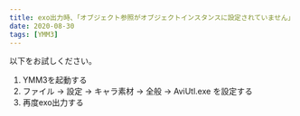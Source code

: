 ```yaml
---
title: exo出力時、「オブジェクト参照がオブジェクトインスタンスに設定されていません」エラーが発生する
date: 2020-08-30
tags: [YMM3]
---
```

以下をお試しください。
1. YMM3を起動する
2. ファイル → 設定 → キャラ素材 → 全般 → AviUtl.exe を設定する
3. 再度exo出力する